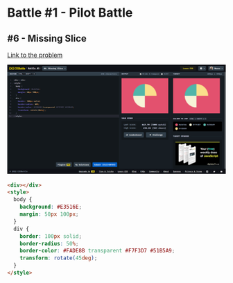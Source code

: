 # Battle #1 - Pilot Battle

## #6 - Missing Slice

[Link to the problem](https://cssbattle.dev/play/6)

![result](./images/06_missing-slice.png)

```html
<div></div>
<style>
  body {
    background: #E3516E;
    margin: 50px 100px;
  }
  div {
    border: 100px solid;
    border-radius: 50%;
    border-color: #FADE8B transparent #F7F3D7 #51B5A9;
    transform: rotate(45deg);
  }
</style>
```

